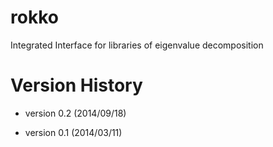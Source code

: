 rokko
=====

Integrated Interface for libraries of eigenvalue decomposition

Version History
=================

* version 0.2 (2014/09/18)

* version 0.1 (2014/03/11)
